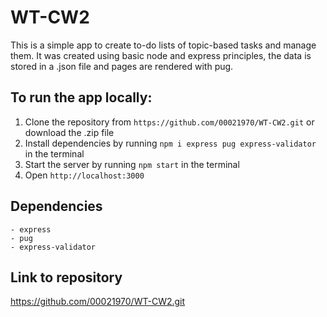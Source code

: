 # WT-CW2

This is a simple app to create to-do lists of topic-based tasks and manage them. It was created using basic node and express principles, the data is stored in a .json file and pages are rendered with pug.

## To run the app locally:

1. Clone the repository from `https://github.com/00021970/WT-CW2.git` or download the .zip file
2. Install dependencies by running `npm i express pug express-validator` in the terminal
3. Start the server by running `npm start` in the terminal
4. Open `http://localhost:3000`

## Dependencies
    - express
    - pug
    - express-validator

## Link to repository
https://github.com/00021970/WT-CW2.git